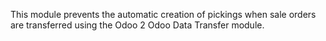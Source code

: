 This module prevents the automatic creation of pickings when sale orders are transferred using the Odoo 2 Odoo Data Transfer module.
